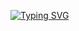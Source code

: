 <a href="https://git.io/typing-svg"><img src="https://readme-typing-svg.demolab.com?font=Fira+Code&weight=900&pause=1000&color=419C06&center=FALSO&vCenter=FALSO&repeat=verdadero&random=FALSO&width=435&lines=%22Cuanto+m%C3%A1s+observas%2C+m%C3%A1s+descubres.%22" alt="Typing SVG" /></a>
